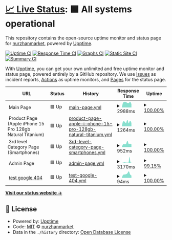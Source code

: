 # [📈 Live Status](https://nurzhanmarket.github.io/upptime): <!--live status--> **🟩 All systems operational**

This repository contains the open-source uptime monitor and status page for [nurzhanmarket](https://nurzhanmarket.github.io/upptime), powered by [Upptime](https://github.com/upptime/upptime).

[![Uptime CI](https://github.com/nurzhanmarket/upptime/workflows/Uptime%20CI/badge.svg)](https://github.com/nurzhanmarket/upptime/actions?query=workflow%3A%22Uptime+CI%22)
[![Response Time CI](https://github.com/nurzhanmarket/upptime/workflows/Response%20Time%20CI/badge.svg)](https://github.com/nurzhanmarket/upptime/actions?query=workflow%3A%22Response+Time+CI%22)
[![Graphs CI](https://github.com/nurzhanmarket/upptime/workflows/Graphs%20CI/badge.svg)](https://github.com/nurzhanmarket/upptime/actions?query=workflow%3A%22Graphs+CI%22)
[![Static Site CI](https://github.com/nurzhanmarket/upptime/workflows/Static%20Site%20CI/badge.svg)](https://github.com/nurzhanmarket/upptime/actions?query=workflow%3A%22Static+Site+CI%22)
[![Summary CI](https://github.com/nurzhanmarket/upptime/workflows/Summary%20CI/badge.svg)](https://github.com/nurzhanmarket/upptime/actions?query=workflow%3A%22Summary+CI%22)

With [Upptime](https://upptime.js.org), you can get your own unlimited and free uptime monitor and status page, powered entirely by a GitHub repository. We use [Issues](https://github.com/nurzhanmarket/upptime/issues) as incident reports, [Actions](https://github.com/nurzhanmarket/upptime/actions) as uptime monitors, and [Pages](https://nurzhanmarket.github.io/upptime) for the status page.

<!--start: status pages-->
<!-- This summary is generated by Upptime (https://github.com/upptime/upptime) -->
<!-- Do not edit this manually, your changes will be overwritten -->
<!-- prettier-ignore -->
| URL | Status | History | Response Time | Uptime |
| --- | ------ | ------- | ------------- | ------ |
| <img alt="" src="https://icons.duckduckgo.com/ip3/null.ico" height="13"> Main Page | 🟩 Up | [main-page.yml](https://github.com/nurzhanmarket/upptime/commits/HEAD/history/main-page.yml) | <details><summary><img alt="Response time graph" src="./graphs/main-page/response-time-week.png" height="20"> 2988ms</summary><br><a href="https://nurzhanmarket.github.io/upptime/history/main-page"><img alt="Response time 6001" src="https://img.shields.io/endpoint?url=https%3A%2F%2Fraw.githubusercontent.com%2Fnurzhanmarket%2Fupptime%2FHEAD%2Fapi%2Fmain-page%2Fresponse-time.json"></a><br><a href="https://nurzhanmarket.github.io/upptime/history/main-page"><img alt="24-hour response time 3038" src="https://img.shields.io/endpoint?url=https%3A%2F%2Fraw.githubusercontent.com%2Fnurzhanmarket%2Fupptime%2FHEAD%2Fapi%2Fmain-page%2Fresponse-time-day.json"></a><br><a href="https://nurzhanmarket.github.io/upptime/history/main-page"><img alt="7-day response time 2988" src="https://img.shields.io/endpoint?url=https%3A%2F%2Fraw.githubusercontent.com%2Fnurzhanmarket%2Fupptime%2FHEAD%2Fapi%2Fmain-page%2Fresponse-time-week.json"></a><br><a href="https://nurzhanmarket.github.io/upptime/history/main-page"><img alt="30-day response time 6001" src="https://img.shields.io/endpoint?url=https%3A%2F%2Fraw.githubusercontent.com%2Fnurzhanmarket%2Fupptime%2FHEAD%2Fapi%2Fmain-page%2Fresponse-time-month.json"></a><br><a href="https://nurzhanmarket.github.io/upptime/history/main-page"><img alt="1-year response time 6001" src="https://img.shields.io/endpoint?url=https%3A%2F%2Fraw.githubusercontent.com%2Fnurzhanmarket%2Fupptime%2FHEAD%2Fapi%2Fmain-page%2Fresponse-time-year.json"></a></details> | <details><summary><a href="https://nurzhanmarket.github.io/upptime/history/main-page">100.00%</a></summary><a href="https://nurzhanmarket.github.io/upptime/history/main-page"><img alt="All-time uptime 99.58%" src="https://img.shields.io/endpoint?url=https%3A%2F%2Fraw.githubusercontent.com%2Fnurzhanmarket%2Fupptime%2FHEAD%2Fapi%2Fmain-page%2Fuptime.json"></a><br><a href="https://nurzhanmarket.github.io/upptime/history/main-page"><img alt="24-hour uptime 100.00%" src="https://img.shields.io/endpoint?url=https%3A%2F%2Fraw.githubusercontent.com%2Fnurzhanmarket%2Fupptime%2FHEAD%2Fapi%2Fmain-page%2Fuptime-day.json"></a><br><a href="https://nurzhanmarket.github.io/upptime/history/main-page"><img alt="7-day uptime 100.00%" src="https://img.shields.io/endpoint?url=https%3A%2F%2Fraw.githubusercontent.com%2Fnurzhanmarket%2Fupptime%2FHEAD%2Fapi%2Fmain-page%2Fuptime-week.json"></a><br><a href="https://nurzhanmarket.github.io/upptime/history/main-page"><img alt="30-day uptime 99.58%" src="https://img.shields.io/endpoint?url=https%3A%2F%2Fraw.githubusercontent.com%2Fnurzhanmarket%2Fupptime%2FHEAD%2Fapi%2Fmain-page%2Fuptime-month.json"></a><br><a href="https://nurzhanmarket.github.io/upptime/history/main-page"><img alt="1-year uptime 99.58%" src="https://img.shields.io/endpoint?url=https%3A%2F%2Fraw.githubusercontent.com%2Fnurzhanmarket%2Fupptime%2FHEAD%2Fapi%2Fmain-page%2Fuptime-year.json"></a></details>
| <img alt="" src="https://icons.duckduckgo.com/ip3/null.ico" height="13"> Product Page (Apple iPhone 15 Pro 128gb Natural Titanium) | 🟩 Up | [product-page-apple-i-phone-15-pro-128gb-natural-titanium.yml](https://github.com/nurzhanmarket/upptime/commits/HEAD/history/product-page-apple-i-phone-15-pro-128gb-natural-titanium.yml) | <details><summary><img alt="Response time graph" src="./graphs/product-page-apple-i-phone-15-pro-128gb-natural-titanium/response-time-week.png" height="20"> 1264ms</summary><br><a href="https://nurzhanmarket.github.io/upptime/history/product-page-apple-i-phone-15-pro-128gb-natural-titanium"><img alt="Response time 2615" src="https://img.shields.io/endpoint?url=https%3A%2F%2Fraw.githubusercontent.com%2Fnurzhanmarket%2Fupptime%2FHEAD%2Fapi%2Fproduct-page-apple-i-phone-15-pro-128gb-natural-titanium%2Fresponse-time.json"></a><br><a href="https://nurzhanmarket.github.io/upptime/history/product-page-apple-i-phone-15-pro-128gb-natural-titanium"><img alt="24-hour response time 1365" src="https://img.shields.io/endpoint?url=https%3A%2F%2Fraw.githubusercontent.com%2Fnurzhanmarket%2Fupptime%2FHEAD%2Fapi%2Fproduct-page-apple-i-phone-15-pro-128gb-natural-titanium%2Fresponse-time-day.json"></a><br><a href="https://nurzhanmarket.github.io/upptime/history/product-page-apple-i-phone-15-pro-128gb-natural-titanium"><img alt="7-day response time 1264" src="https://img.shields.io/endpoint?url=https%3A%2F%2Fraw.githubusercontent.com%2Fnurzhanmarket%2Fupptime%2FHEAD%2Fapi%2Fproduct-page-apple-i-phone-15-pro-128gb-natural-titanium%2Fresponse-time-week.json"></a><br><a href="https://nurzhanmarket.github.io/upptime/history/product-page-apple-i-phone-15-pro-128gb-natural-titanium"><img alt="30-day response time 2615" src="https://img.shields.io/endpoint?url=https%3A%2F%2Fraw.githubusercontent.com%2Fnurzhanmarket%2Fupptime%2FHEAD%2Fapi%2Fproduct-page-apple-i-phone-15-pro-128gb-natural-titanium%2Fresponse-time-month.json"></a><br><a href="https://nurzhanmarket.github.io/upptime/history/product-page-apple-i-phone-15-pro-128gb-natural-titanium"><img alt="1-year response time 2615" src="https://img.shields.io/endpoint?url=https%3A%2F%2Fraw.githubusercontent.com%2Fnurzhanmarket%2Fupptime%2FHEAD%2Fapi%2Fproduct-page-apple-i-phone-15-pro-128gb-natural-titanium%2Fresponse-time-year.json"></a></details> | <details><summary><a href="https://nurzhanmarket.github.io/upptime/history/product-page-apple-i-phone-15-pro-128gb-natural-titanium">100.00%</a></summary><a href="https://nurzhanmarket.github.io/upptime/history/product-page-apple-i-phone-15-pro-128gb-natural-titanium"><img alt="All-time uptime 100.00%" src="https://img.shields.io/endpoint?url=https%3A%2F%2Fraw.githubusercontent.com%2Fnurzhanmarket%2Fupptime%2FHEAD%2Fapi%2Fproduct-page-apple-i-phone-15-pro-128gb-natural-titanium%2Fuptime.json"></a><br><a href="https://nurzhanmarket.github.io/upptime/history/product-page-apple-i-phone-15-pro-128gb-natural-titanium"><img alt="24-hour uptime 100.00%" src="https://img.shields.io/endpoint?url=https%3A%2F%2Fraw.githubusercontent.com%2Fnurzhanmarket%2Fupptime%2FHEAD%2Fapi%2Fproduct-page-apple-i-phone-15-pro-128gb-natural-titanium%2Fuptime-day.json"></a><br><a href="https://nurzhanmarket.github.io/upptime/history/product-page-apple-i-phone-15-pro-128gb-natural-titanium"><img alt="7-day uptime 100.00%" src="https://img.shields.io/endpoint?url=https%3A%2F%2Fraw.githubusercontent.com%2Fnurzhanmarket%2Fupptime%2FHEAD%2Fapi%2Fproduct-page-apple-i-phone-15-pro-128gb-natural-titanium%2Fuptime-week.json"></a><br><a href="https://nurzhanmarket.github.io/upptime/history/product-page-apple-i-phone-15-pro-128gb-natural-titanium"><img alt="30-day uptime 100.00%" src="https://img.shields.io/endpoint?url=https%3A%2F%2Fraw.githubusercontent.com%2Fnurzhanmarket%2Fupptime%2FHEAD%2Fapi%2Fproduct-page-apple-i-phone-15-pro-128gb-natural-titanium%2Fuptime-month.json"></a><br><a href="https://nurzhanmarket.github.io/upptime/history/product-page-apple-i-phone-15-pro-128gb-natural-titanium"><img alt="1-year uptime 100.00%" src="https://img.shields.io/endpoint?url=https%3A%2F%2Fraw.githubusercontent.com%2Fnurzhanmarket%2Fupptime%2FHEAD%2Fapi%2Fproduct-page-apple-i-phone-15-pro-128gb-natural-titanium%2Fuptime-year.json"></a></details>
| <img alt="" src="https://icons.duckduckgo.com/ip3/null.ico" height="13"> 3rd level Category Page (Smartphones) | 🟩 Up | [3rd-level-category-page-smartphones.yml](https://github.com/nurzhanmarket/upptime/commits/HEAD/history/3rd-level-category-page-smartphones.yml) | <details><summary><img alt="Response time graph" src="./graphs/3rd-level-category-page-smartphones/response-time-week.png" height="20"> 952ms</summary><br><a href="https://nurzhanmarket.github.io/upptime/history/3rd-level-category-page-smartphones"><img alt="Response time 2021" src="https://img.shields.io/endpoint?url=https%3A%2F%2Fraw.githubusercontent.com%2Fnurzhanmarket%2Fupptime%2FHEAD%2Fapi%2F3rd-level-category-page-smartphones%2Fresponse-time.json"></a><br><a href="https://nurzhanmarket.github.io/upptime/history/3rd-level-category-page-smartphones"><img alt="24-hour response time 720" src="https://img.shields.io/endpoint?url=https%3A%2F%2Fraw.githubusercontent.com%2Fnurzhanmarket%2Fupptime%2FHEAD%2Fapi%2F3rd-level-category-page-smartphones%2Fresponse-time-day.json"></a><br><a href="https://nurzhanmarket.github.io/upptime/history/3rd-level-category-page-smartphones"><img alt="7-day response time 952" src="https://img.shields.io/endpoint?url=https%3A%2F%2Fraw.githubusercontent.com%2Fnurzhanmarket%2Fupptime%2FHEAD%2Fapi%2F3rd-level-category-page-smartphones%2Fresponse-time-week.json"></a><br><a href="https://nurzhanmarket.github.io/upptime/history/3rd-level-category-page-smartphones"><img alt="30-day response time 2021" src="https://img.shields.io/endpoint?url=https%3A%2F%2Fraw.githubusercontent.com%2Fnurzhanmarket%2Fupptime%2FHEAD%2Fapi%2F3rd-level-category-page-smartphones%2Fresponse-time-month.json"></a><br><a href="https://nurzhanmarket.github.io/upptime/history/3rd-level-category-page-smartphones"><img alt="1-year response time 2021" src="https://img.shields.io/endpoint?url=https%3A%2F%2Fraw.githubusercontent.com%2Fnurzhanmarket%2Fupptime%2FHEAD%2Fapi%2F3rd-level-category-page-smartphones%2Fresponse-time-year.json"></a></details> | <details><summary><a href="https://nurzhanmarket.github.io/upptime/history/3rd-level-category-page-smartphones">100.00%</a></summary><a href="https://nurzhanmarket.github.io/upptime/history/3rd-level-category-page-smartphones"><img alt="All-time uptime 99.93%" src="https://img.shields.io/endpoint?url=https%3A%2F%2Fraw.githubusercontent.com%2Fnurzhanmarket%2Fupptime%2FHEAD%2Fapi%2F3rd-level-category-page-smartphones%2Fuptime.json"></a><br><a href="https://nurzhanmarket.github.io/upptime/history/3rd-level-category-page-smartphones"><img alt="24-hour uptime 100.00%" src="https://img.shields.io/endpoint?url=https%3A%2F%2Fraw.githubusercontent.com%2Fnurzhanmarket%2Fupptime%2FHEAD%2Fapi%2F3rd-level-category-page-smartphones%2Fuptime-day.json"></a><br><a href="https://nurzhanmarket.github.io/upptime/history/3rd-level-category-page-smartphones"><img alt="7-day uptime 100.00%" src="https://img.shields.io/endpoint?url=https%3A%2F%2Fraw.githubusercontent.com%2Fnurzhanmarket%2Fupptime%2FHEAD%2Fapi%2F3rd-level-category-page-smartphones%2Fuptime-week.json"></a><br><a href="https://nurzhanmarket.github.io/upptime/history/3rd-level-category-page-smartphones"><img alt="30-day uptime 99.93%" src="https://img.shields.io/endpoint?url=https%3A%2F%2Fraw.githubusercontent.com%2Fnurzhanmarket%2Fupptime%2FHEAD%2Fapi%2F3rd-level-category-page-smartphones%2Fuptime-month.json"></a><br><a href="https://nurzhanmarket.github.io/upptime/history/3rd-level-category-page-smartphones"><img alt="1-year uptime 99.93%" src="https://img.shields.io/endpoint?url=https%3A%2F%2Fraw.githubusercontent.com%2Fnurzhanmarket%2Fupptime%2FHEAD%2Fapi%2F3rd-level-category-page-smartphones%2Fuptime-year.json"></a></details>
| <img alt="" src="https://icons.duckduckgo.com/ip3/null.ico" height="13"> Admin Page | 🟩 Up | [admin-page.yml](https://github.com/nurzhanmarket/upptime/commits/HEAD/history/admin-page.yml) | <details><summary><img alt="Response time graph" src="./graphs/admin-page/response-time-week.png" height="20"> 3170ms</summary><br><a href="https://nurzhanmarket.github.io/upptime/history/admin-page"><img alt="Response time 5036" src="https://img.shields.io/endpoint?url=https%3A%2F%2Fraw.githubusercontent.com%2Fnurzhanmarket%2Fupptime%2FHEAD%2Fapi%2Fadmin-page%2Fresponse-time.json"></a><br><a href="https://nurzhanmarket.github.io/upptime/history/admin-page"><img alt="24-hour response time 3273" src="https://img.shields.io/endpoint?url=https%3A%2F%2Fraw.githubusercontent.com%2Fnurzhanmarket%2Fupptime%2FHEAD%2Fapi%2Fadmin-page%2Fresponse-time-day.json"></a><br><a href="https://nurzhanmarket.github.io/upptime/history/admin-page"><img alt="7-day response time 3170" src="https://img.shields.io/endpoint?url=https%3A%2F%2Fraw.githubusercontent.com%2Fnurzhanmarket%2Fupptime%2FHEAD%2Fapi%2Fadmin-page%2Fresponse-time-week.json"></a><br><a href="https://nurzhanmarket.github.io/upptime/history/admin-page"><img alt="30-day response time 5036" src="https://img.shields.io/endpoint?url=https%3A%2F%2Fraw.githubusercontent.com%2Fnurzhanmarket%2Fupptime%2FHEAD%2Fapi%2Fadmin-page%2Fresponse-time-month.json"></a><br><a href="https://nurzhanmarket.github.io/upptime/history/admin-page"><img alt="1-year response time 5036" src="https://img.shields.io/endpoint?url=https%3A%2F%2Fraw.githubusercontent.com%2Fnurzhanmarket%2Fupptime%2FHEAD%2Fapi%2Fadmin-page%2Fresponse-time-year.json"></a></details> | <details><summary><a href="https://nurzhanmarket.github.io/upptime/history/admin-page">99.15%</a></summary><a href="https://nurzhanmarket.github.io/upptime/history/admin-page"><img alt="All-time uptime 99.57%" src="https://img.shields.io/endpoint?url=https%3A%2F%2Fraw.githubusercontent.com%2Fnurzhanmarket%2Fupptime%2FHEAD%2Fapi%2Fadmin-page%2Fuptime.json"></a><br><a href="https://nurzhanmarket.github.io/upptime/history/admin-page"><img alt="24-hour uptime 98.18%" src="https://img.shields.io/endpoint?url=https%3A%2F%2Fraw.githubusercontent.com%2Fnurzhanmarket%2Fupptime%2FHEAD%2Fapi%2Fadmin-page%2Fuptime-day.json"></a><br><a href="https://nurzhanmarket.github.io/upptime/history/admin-page"><img alt="7-day uptime 99.15%" src="https://img.shields.io/endpoint?url=https%3A%2F%2Fraw.githubusercontent.com%2Fnurzhanmarket%2Fupptime%2FHEAD%2Fapi%2Fadmin-page%2Fuptime-week.json"></a><br><a href="https://nurzhanmarket.github.io/upptime/history/admin-page"><img alt="30-day uptime 99.57%" src="https://img.shields.io/endpoint?url=https%3A%2F%2Fraw.githubusercontent.com%2Fnurzhanmarket%2Fupptime%2FHEAD%2Fapi%2Fadmin-page%2Fuptime-month.json"></a><br><a href="https://nurzhanmarket.github.io/upptime/history/admin-page"><img alt="1-year uptime 99.57%" src="https://img.shields.io/endpoint?url=https%3A%2F%2Fraw.githubusercontent.com%2Fnurzhanmarket%2Fupptime%2FHEAD%2Fapi%2Fadmin-page%2Fuptime-year.json"></a></details>
| <img alt="" src="https://icons.duckduckgo.com/ip3/www.google.com.ico" height="13"> [test google 404](https://www.google.com/) | 🟩 Up | [test-google-404.yml](https://github.com/nurzhanmarket/upptime/commits/HEAD/history/test-google-404.yml) | <details><summary><img alt="Response time graph" src="./graphs/test-google-404/response-time-week.png" height="20"> 94ms</summary><br><a href="https://nurzhanmarket.github.io/upptime/history/test-google-404"><img alt="Response time 99" src="https://img.shields.io/endpoint?url=https%3A%2F%2Fraw.githubusercontent.com%2Fnurzhanmarket%2Fupptime%2FHEAD%2Fapi%2Ftest-google-404%2Fresponse-time.json"></a><br><a href="https://nurzhanmarket.github.io/upptime/history/test-google-404"><img alt="24-hour response time 83" src="https://img.shields.io/endpoint?url=https%3A%2F%2Fraw.githubusercontent.com%2Fnurzhanmarket%2Fupptime%2FHEAD%2Fapi%2Ftest-google-404%2Fresponse-time-day.json"></a><br><a href="https://nurzhanmarket.github.io/upptime/history/test-google-404"><img alt="7-day response time 94" src="https://img.shields.io/endpoint?url=https%3A%2F%2Fraw.githubusercontent.com%2Fnurzhanmarket%2Fupptime%2FHEAD%2Fapi%2Ftest-google-404%2Fresponse-time-week.json"></a><br><a href="https://nurzhanmarket.github.io/upptime/history/test-google-404"><img alt="30-day response time 99" src="https://img.shields.io/endpoint?url=https%3A%2F%2Fraw.githubusercontent.com%2Fnurzhanmarket%2Fupptime%2FHEAD%2Fapi%2Ftest-google-404%2Fresponse-time-month.json"></a><br><a href="https://nurzhanmarket.github.io/upptime/history/test-google-404"><img alt="1-year response time 99" src="https://img.shields.io/endpoint?url=https%3A%2F%2Fraw.githubusercontent.com%2Fnurzhanmarket%2Fupptime%2FHEAD%2Fapi%2Ftest-google-404%2Fresponse-time-year.json"></a></details> | <details><summary><a href="https://nurzhanmarket.github.io/upptime/history/test-google-404">100.00%</a></summary><a href="https://nurzhanmarket.github.io/upptime/history/test-google-404"><img alt="All-time uptime 100.00%" src="https://img.shields.io/endpoint?url=https%3A%2F%2Fraw.githubusercontent.com%2Fnurzhanmarket%2Fupptime%2FHEAD%2Fapi%2Ftest-google-404%2Fuptime.json"></a><br><a href="https://nurzhanmarket.github.io/upptime/history/test-google-404"><img alt="24-hour uptime 100.00%" src="https://img.shields.io/endpoint?url=https%3A%2F%2Fraw.githubusercontent.com%2Fnurzhanmarket%2Fupptime%2FHEAD%2Fapi%2Ftest-google-404%2Fuptime-day.json"></a><br><a href="https://nurzhanmarket.github.io/upptime/history/test-google-404"><img alt="7-day uptime 100.00%" src="https://img.shields.io/endpoint?url=https%3A%2F%2Fraw.githubusercontent.com%2Fnurzhanmarket%2Fupptime%2FHEAD%2Fapi%2Ftest-google-404%2Fuptime-week.json"></a><br><a href="https://nurzhanmarket.github.io/upptime/history/test-google-404"><img alt="30-day uptime 100.00%" src="https://img.shields.io/endpoint?url=https%3A%2F%2Fraw.githubusercontent.com%2Fnurzhanmarket%2Fupptime%2FHEAD%2Fapi%2Ftest-google-404%2Fuptime-month.json"></a><br><a href="https://nurzhanmarket.github.io/upptime/history/test-google-404"><img alt="1-year uptime 100.00%" src="https://img.shields.io/endpoint?url=https%3A%2F%2Fraw.githubusercontent.com%2Fnurzhanmarket%2Fupptime%2FHEAD%2Fapi%2Ftest-google-404%2Fuptime-year.json"></a></details>

<!--end: status pages-->

[**Visit our status website →**](https://nurzhanmarket.github.io/upptime)

## 📄 License

- Powered by: [Upptime](https://github.com/upptime/upptime)
- Code: [MIT](./LICENSE) © [nurzhanmarket](https://nurzhanmarket.github.io/upptime)
- Data in the `./history` directory: [Open Database License](https://opendatacommons.org/licenses/odbl/1-0/)
